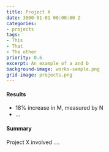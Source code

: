 ```yaml
---
title: Project X
date: 3000-01-01 00:00:00 Z
categories:
- projects
tags:
- This
- That
- The other
priority: 0.6
excerpt: An example of a and b
background-image: works-sample.png
grid-image: projects.png
---
```


#### Results

- 18% increase in M, measured by N
- ...

#### Summary

Project X involved ....
